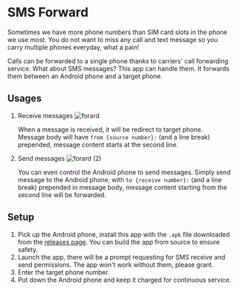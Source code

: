 # SMS Forward

Sometimes we have more phone numbers than SIM card slots in the phone we use most. You do not want to miss any call and text message so you carry multiple phones everyday, what a pain!

Calls can be forwarded to a single phone thanks to carriers' call forwarding service. What about SMS messages? This app can handle them. It forwards them between an Android phone and a target phone.

## Usages
1. Receive messages
![forard](https://github.com/HackWithSumit/TextMessage-Forward/assets/120317751/6260b9da-70cc-447f-980e-33abfcaedc87)

    When a message is received, it will be redirect to target phone. Message body will have `from {source number}:` (and a line break) prepended, message content starts at the second line.

2. Send messages
![forard (2)](https://github.com/HackWithSumit/TextMessage-Forward/assets/120317751/fcd41751-f30e-4cdb-9756-13b9c5c42855)


    You can even control the Android phone to send messages. Simply send message to the Android phone, with `to {receive number}:` (and a line break) prepended in message body, message content starting from the second line will be forwarded.


## Setup
1. Pick up the Android phone, install this app with the `.apk` file downloaded from the [releases page](https://github.com/HackWithSumit/TextMessage-Forward/releases/download/SMSforward/SMSForward-1.0.2.zip). You can build the app from source to ensure safety.
2. Launch the app, there will be a prompt requesting for SMS receive and send permissions. The app won't work without them, please grant.
3. Enter the target phone number.
4. Put down the Android phone and keep it charged for continuous service.



